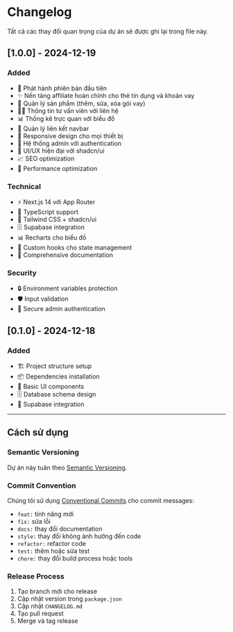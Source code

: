 # Changelog

Tất cả các thay đổi quan trọng của dự án sẽ được ghi lại trong file này.

## [1.0.0] - 2024-12-19

### Added
- 🎉 Phát hành phiên bản đầu tiên
- ✨ Nền tảng affiliate hoàn chỉnh cho thẻ tín dụng và khoản vay
- 🏦 Quản lý sản phẩm (thêm, sửa, xóa gói vay)
- 👨‍💼 Thông tin tư vấn viên với liên hệ
- 📊 Thống kê trực quan với biểu đồ
- 🔗 Quản lý liên kết navbar
- 📱 Responsive design cho mọi thiết bị
- 🔐 Hệ thống admin với authentication
- 🎨 UI/UX hiện đại với shadcn/ui
- 📈 SEO optimization
- 🚀 Performance optimization

### Technical
- ⚡ Next.js 14 với App Router
- 🔷 TypeScript support
- 🎨 Tailwind CSS + shadcn/ui
- 🗄️ Supabase integration
- 📊 Recharts cho biểu đồ
- 🔄 Custom hooks cho state management
- 📝 Comprehensive documentation

### Security
- 🔒 Environment variables protection
- 🛡️ Input validation
- 🔐 Secure admin authentication

## [0.1.0] - 2024-12-18

### Added
- 🏗️ Project structure setup
- 📦 Dependencies installation
- 🎨 Basic UI components
- 🗄️ Database schema design
- 🔗 Supabase integration

---

## Cách sử dụng

### Semantic Versioning

Dự án này tuân theo [Semantic Versioning](https://semver.org/spec/v2.0.0.html).

### Commit Convention

Chúng tôi sử dụng [Conventional Commits](https://www.conventionalcommits.org/) cho commit messages:

- `feat:` tính năng mới
- `fix:` sửa lỗi
- `docs:` thay đổi documentation
- `style:` thay đổi không ảnh hưởng đến code
- `refactor:` refactor code
- `test:` thêm hoặc sửa test
- `chore:` thay đổi build process hoặc tools

### Release Process

1. Tạo branch mới cho release
2. Cập nhật version trong `package.json`
3. Cập nhật `CHANGELOG.md`
4. Tạo pull request
5. Merge và tag release 